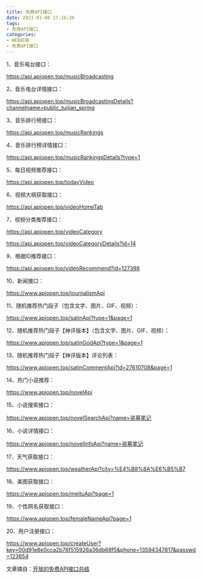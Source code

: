```yaml
---
title: 免费API接口
date: 2021-01-08 17:16:26
tags:
- 免费API接口
categories: 
- WEB前端
- 免费API接口
---
```


1、音乐电台接口：

https://api.apiopen.top/musicBroadcasting

2、音乐电台详情接口：

https://api.apiopen.top/musicBroadcastingDetails?channelname=public_tuijian_spring

3、音乐排行榜接口：

https://api.apiopen.top/musicRankings

4、音乐排行榜详情接口：

https://api.apiopen.top/musicRankingsDetails?type=1

5、每日视频推荐接口：

https://api.apiopen.top/todayVideo

6、视频大纲获取接口：

https://api.apiopen.top/videoHomeTab

7、视频分类推荐接口：

https://api.apiopen.top/videoCategory

https://api.apiopen.top/videoCategoryDetails?id=14

9、根据ID推荐接口：

https://api.apiopen.top/videoRecommend?id=127398

10、新闻接口：

https://www.apiopen.top/journalismApi

11、随机推荐热门段子（包含文字、图片、GIF、视频）：

https://www.apiopen.top/satinApi?type=1&page=1

12、随机推荐热门段子【神评版本】（包含文字、图片、GIF、视频）：

https://www.apiopen.top/satinGodApi?type=1&page=1

13、随机推荐热门段子【神评版本】评论列表：

https://www.apiopen.top/satinCommentApi?id=27610708&page=1

14、热门小说推荐：

https://www.apiopen.top/novelApi

15、小说搜索接口：

https://www.apiopen.top/novelSearchApi?name=盗墓笔记

16、小说详情接口：

https://www.apiopen.top/novelInfoApi?name=盗墓笔记

17、天气获取接口：

https://www.apiopen.top/weatherApi?city=%E4%B8%8A%E6%B5%B7

18、美图获取接口：

https://www.apiopen.top/meituApi?page=1

19、个性网名获取接口：

https://www.apiopen.top/femaleNameApi?page=1

20、用户注册接口：

https://www.apiopen.top/createUser?key=00d91e8e0cca2b76f515926a36db68f5&phone=13594347817&passwd=123654


文章摘自：[开放的免费API接口总结](https://zhuanlan.zhihu.com/p/79463188)